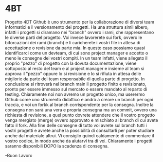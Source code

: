 # 4BT
Progetto 4DT
Github è uno strumento per la collaborazione di diversi team informatici e il versionamento dei progetti. 
Ha una struttura simil albero, infatti i progetti si diramano nei "branch" ovvero i rami, che rappresentano le diverse parti del progetto.
Voi invece lavorerete sui fork, ovvero le biforcazioni dei rami (branch) e lì caricherete i vostri file in attesa di accettazione o revisione
da parte mia.
In questo caso possiamo quasi identificarci come un devteam, di cui sono project manager e accetto o meno le consegne dei vostri compiti.
In un team infatti, viene allegato il proprio "pezzo" di progetto con la dovuta documentazione, viene sottoposto al resto del team e al project manager
e insieme al team si approva il "pezzo" oppure lo si revisione e lo si rifiuta in attesa delle migliorie da parte del team responsabile di quella parte di
progetto.
In conclusione si ritroverà nel branch main il progetto finito e revisionato, pronto per essere immesso sul mercato o essere mandato al reparto di testing.
Chiaramente noi non avremo un progetto unico, ma userermo Github come uno strumento didattico e andrò a creare un branch per ogni traccia, e voi un forkk 
al branch corrispondente per la consegna. Inoltre la consegna non sarà una vera e propria consegna ma un commit, ovvero una richiesta di revisione,
a quel punto dovrete attendere che il vostro progetto venga mergiato (merge) ovvero approvato e mischiato al branch di cui avete fatto il fork.
Alla fine delle consegne di tutto voi avrete sul branch tutti i vostri progetti e avrete anche la possibilità di consultarli per poter studiare anche
dal materiale altrui. Vi consiglio quindi caldamente di commentare il vostro codice, in modo anche da aiutarvi tra di voi. Chiaramente i progetti saranno 
disponibili DOPO la scadenza di consegna.

-Buon Lavoro
